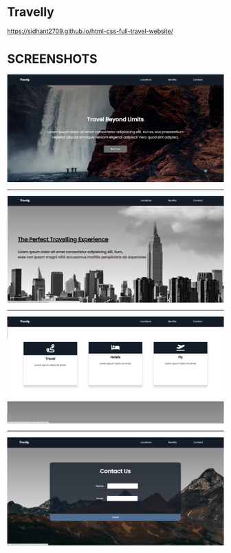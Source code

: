 # Travelly

https://sidhant2709.github.io/html-css-full-travel-website/

# SCREENSHOTS

![Image of Header](screenshots/1.png)

<hr>

![Image of Locations](screenshots/2.png)

<hr>

![Image of Benifits](screenshots/3.png)

<hr>

![Image of Contact](screenshots/4.png)
